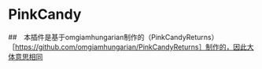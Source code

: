 # PinkCandy
##　本插件是基于omgiamhungarian制作的（PinkCandyReturns）［https://github.com/omgiamhungarian/PinkCandyReturns］制作的，因此大体意思相同

